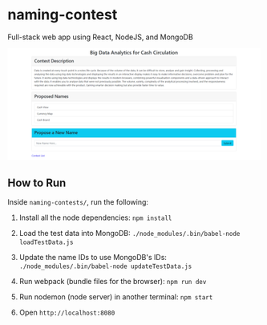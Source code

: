 # naming-contest

Full-stack web app using React, NodeJS, and MongoDB

![sample contest page](screenshot.png)

## How to Run

Inside `naming-contests/`, run the following:

1. Install all the node dependencies: `npm install`

2. Load the test data into MongoDB: `./node_modules/.bin/babel-node loadTestData.js`

3. Update the name IDs to use MongoDB's IDs: `./node_modules/.bin/babel-node updateTestData.js`

4. Run webpack (bundle files for the browser): `npm run dev`

5. Run nodemon (node server) in another terminal: `npm start`

6. Open `http://localhost:8080`
